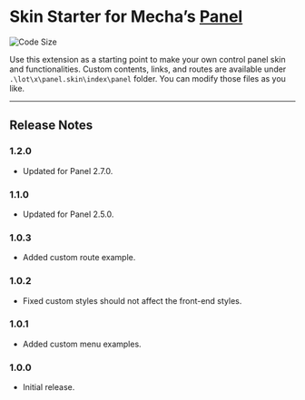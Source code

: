 Skin Starter for Mecha&rsquo;s [Panel](https://github.com/mecha-cms/x.panel)
=============================================================================

![Code Size](https://img.shields.io/github/languages/code-size/mecha-cms/x.panel.skin?color=%23444&style=for-the-badge)

Use this extension as a starting point to make your own control panel skin and functionalities. Custom contents, links, and routes are available under `.\lot\x\panel.skin\index\panel` folder. You can modify those files as you like.

---

Release Notes
-------------

### 1.2.0

 - Updated for Panel 2.7.0.

### 1.1.0

 - Updated for Panel 2.5.0.

### 1.0.3

 - Added custom route example.

### 1.0.2

 - Fixed custom styles should not affect the front-end styles.

### 1.0.1

 - Added custom menu examples.

### 1.0.0

 - Initial release.